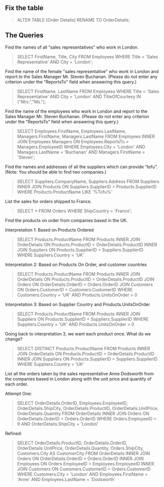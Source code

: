 ## Fix the table

> ALTER TABLE [Order Details] RENAME TO OrderDetails;

## The Queries

Find the names of all “sales representatives” who work in London.

> SELECT FirstName, Title, City FROM Employees WHERE Title = 'Sales Representative' AND City = 'London';

Find the name of the female "sales representative" who work in London and report to the Sales Manager Mr. Steven Buchanan. (Please do not enter any criterion under the "ReportsTo" field when answering this query.)

> SELECT FirstName, LastName FROM Employees WHERE Title = 'Sales Representative' AND City = 'London' AND TitleOfCourtesy IN ("Mrs.","Ms.");

Find the name of the employees who work in London and report to the Sales Manager Mr. Steven Buchanan. (Please do not enter any criterion under the "ReportsTo" field when answering this query.)

> SELECT Employees.FirstName, Employees.LastName, Managers.FirstName, Managers.LastName FROM Employees INNER JOIN Employees Managers
 ON Employees.ReportsTo = Managers.EmployeeID
 WHERE Employees.City = 'London' AND Managers.LastName = 'Buchanan' AND Managers.FirstName = 'Steven';

Find the names and addresses of all the suppliers which can provide “tofu”.  (Note: You should be able to find two companies.)

> SELECT Suppliers.CompanyName, Suppliers.Address FROM Suppliers INNER JOIN Products ON Suppliers.SupplierID = Products.SupplierID WHERE Products.ProductName LIKE '%Tofu%'

List the sales for orders shipped to France.

> SELECT * FROM Orders WHERE ShipCountry = 'France';

Find the products on order from companies based in the UK.

Interpretation 1: Based on Products Ordered

> SELECT Products.ProductName FROM Products
  INNER JOIN OrderDetails ON Products.ProductID = OrderDetails.ProductID
  INNER JOIN Suppliers ON Products.SupplierID = Suppliers.SupplierID
  WHERE Suppliers.Country = 'UK'

Interpretation 2: Based on Products On Order, and customer countries

> SELECT Products.ProductName FROM Products
  INNER JOIN OrderDetails ON Products.ProductID = OrderDetails.ProductID
  JOIN Orders ON OrderDetails.OrderID = Orders.OrderID
  JOIN Customers ON Orders.CustomerID = Customers.CustomerID
  WHERE Customers.Country = 'UK' AND Products.UnitsOnOrder > 0

Interpretation 3: Based on Supplier Country and Products.UnitsOnOrder

> SELECT Products.ProductName FROM Products
  INNER JOIN Suppliers ON Products.SupplierID = Suppliers.SupplierID
  WHERE Suppliers.Country = 'UK' AND Products.UnitsOnOrder > 0

Going back to interpretation 3, we want each product once.  What do we change?

> SELECT DISTINCT Products.ProductName FROM Products
  INNER JOIN OrderDetails ON Products.ProductID = OrderDetails.ProductID
  INNER JOIN Suppliers ON Products.SupplierID = Suppliers.SupplierID
  WHERE Suppliers.Country = 'UK'

List all the orders taken by the sales representative Anne Dodsworth from the companies based in London along with the unit price and quantity of each order.

Attempt One:

> SELECT OrderDetails.OrderID, Employees.EmployeeID, OrderDetails.ShipCity, OrderDetails.ProductID, OrderDetails.UnitPrice, OrderDetails.Quantity
  FROM OrderDetails
  INNER JOIN Orders ON OrderDetails.OrderID = Orders.OrderID
  WHERE Orders.EmployeeID = 9 AND OrderDetails.ShipCity = 'London'

Refined:

> SELECT OrderDetails.ProductID, OrderDetails.OrderID, OrderDetails.UnitPrice, OrderDetails.Quantity, Orders.ShipCity, Customers.City AS CustomerCity
  FROM OrderDetails
  INNER JOIN Orders ON OrderDetails.OrderID = Orders.OrderID
  INNER JOIN Employees ON Orders.EmployeeID = Employees.EmployeeID
  INNER JOIN Customers ON Customers.CustomerID = Orders.CustomerID
  WHERE Customers.City = 'London' AND Employees.FirstName = 'Anne' AND Employees.LastName = 'Dodsworth'
